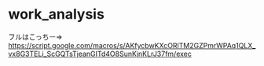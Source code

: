 # work_analysis
フルはこっちー=>　https://script.google.com/macros/s/AKfycbwKXcORlTM2GZPmrWPAq1QLX_vx8G3TELi_ScGQTsTjeanGITd4O8SunKjnKLrJ37fm/exec

